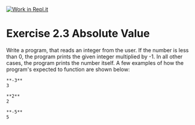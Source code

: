 [![Work in Repl.it](https://classroom.github.com/assets/work-in-replit-14baed9a392b3a25080506f3b7b6d57f295ec2978f6f33ec97e36a161684cbe9.svg)](https://classroom.github.com/online_ide?assignment_repo_id=5664634&assignment_repo_type=AssignmentRepo)
# Exercise 2.3 Absolute Value

Write a program, that reads an integer from the user. If the number is less than 0, the program prints the given integer multiplied by -1. In all other cases, the program prints the number itself. A few examples of how the program's expected to function are shown below:

```plaintext
**-3**
3
```

```plaintext
**2**
2
```

```plaintext
**-5**
5
```
